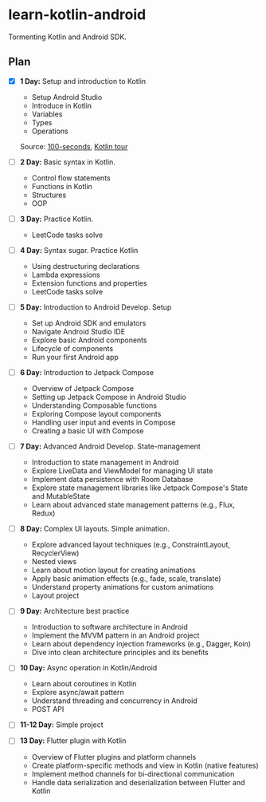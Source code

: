 # learn-kotlin-android

Tormenting Kotlin and Android SDK.

## Plan

- [x] **1 Day:** Setup and introduction to Kotlin
  - Setup Android Studio
  - Introduce in Kotlin
  - Variables
  - Types
  - Operations
  
  Source: [100-seconds](https://www.youtube.com/watch?v=xT8oP0wy-A0), [Kotlin tour](https://kotlinlang.org/docs/kotlin-tour-welcome.html)

- [ ] **2 Day:** Basic syntax in Kotlin.
  - Control flow statements
  - Functions in Kotlin
  - Structures
  - OOP

- [ ] **3 Day:** Practice Kotlin.
  - LeetCode tasks solve

- [ ] **4 Day:** Syntax sugar. Practice Kotlin
  - Using destructuring declarations
  - Lambda expressions
  - Extension functions and properties
  - LeetCode tasks solve

- [ ] **5 Day:** Introduction to Android Develop. Setup
  - Set up Android SDK and emulators
  - Navigate Android Studio IDE
  - Explore basic Android components
  - Lifecycle of components
  - Run your first Android app

- [ ] **6 Day:** Introduction to Jetpack Compose
  - Overview of Jetpack Compose
  - Setting up Jetpack Compose in Android Studio
  - Understanding Composable functions
  - Exploring Compose layout components
  - Handling user input and events in Compose
  - Creating a basic UI with Compose

- [ ] **7 Day:** Advanced Android Develop. State-management
  - Introduction to state management in Android
  - Explore LiveData and ViewModel for managing UI state
  - Implement data persistence with Room Database
  - Explore state management libraries like Jetpack Compose's State and MutableState
  - Learn about advanced state management patterns (e.g., Flux, Redux)

- [ ] **8 Day:** Complex UI layouts. Simple animation.
  - Explore advanced layout techniques (e.g., ConstraintLayout, RecyclerView)
  - Nested views
  - Learn about motion layout for creating animations
  - Apply basic animation effects (e.g., fade, scale, translate)
  - Understand property animations for custom animations
  - Layout project

- [ ] **9 Day:** Architecture best practice
  - Introduction to software architecture in Android
  - Implement the MVVM pattern in an Android project
  - Learn about dependency injection frameworks (e.g., Dagger, Koin)
  - Dive into clean architecture principles and its benefits

- [ ] **10 Day:** Async operation in Kotlin/Android
  - Learn about coroutines in Kotlin
  - Explore async/await pattern
  - Understand threading and concurrency in Android
  - POST API

- [ ] **11-12 Day:** Simple project

- [ ] **13 Day:** Flutter plugin with Kotlin
  - Overview of Flutter plugins and platform channels
  - Create platform-specific methods and view in Kotlin (native features)
  - Implement method channels for bi-directional communication
  - Handle data serialization and deserialization between Flutter and Kotlin
